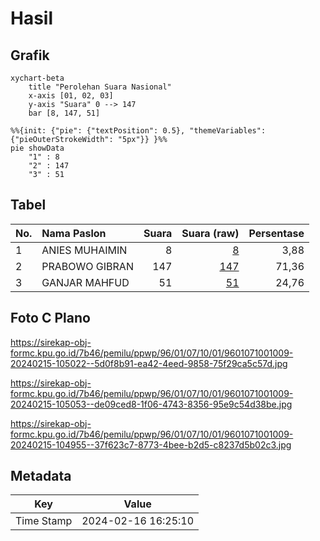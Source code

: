 # Hasil

## Grafik

```mermaid
xychart-beta
    title "Perolehan Suara Nasional"
    x-axis [01, 02, 03]
    y-axis "Suara" 0 --> 147
    bar [8, 147, 51]
```

```mermaid
%%{init: {"pie": {"textPosition": 0.5}, "themeVariables": {"pieOuterStrokeWidth": "5px"}} }%%
pie showData
    "1" : 8
    "2" : 147
    "3" : 51
```

## Tabel

| No. | Nama Paslon    | Suara | Suara (raw) | Persentase |
|:--- |:-------------- | -----:| -----------:| ----------:|
| 1   | ANIES MUHAIMIN | 8     | [8][p-1]    | 3,88       |
| 2   | PRABOWO GIBRAN | 147   | [147][p-2]  | 71,36      |
| 3   | GANJAR MAHFUD  | 51    | [51][p-3]   | 24,76      |


[p-1]: https://github.com/gigit-pemilu/pemilu-2024/blob/main/pilpres/hitung-suara/sub/96-papua-barat-daya/sub/01-sorong/sub/07-aimas/sub/1001-aimas/sub/009-tps/sub/paslon-1.txt
[p-2]: https://github.com/gigit-pemilu/pemilu-2024/blob/main/pilpres/hitung-suara/sub/96-papua-barat-daya/sub/01-sorong/sub/07-aimas/sub/1001-aimas/sub/009-tps/sub/paslon-2.txt
[p-3]: https://github.com/gigit-pemilu/pemilu-2024/blob/main/pilpres/hitung-suara/sub/96-papua-barat-daya/sub/01-sorong/sub/07-aimas/sub/1001-aimas/sub/009-tps/sub/paslon-3.txt

## Foto C Plano

https://sirekap-obj-formc.kpu.go.id/7b46/pemilu/ppwp/96/01/07/10/01/9601071001009-20240215-105022--5d0f8b91-ea42-4eed-9858-75f29ca5c57d.jpg

https://sirekap-obj-formc.kpu.go.id/7b46/pemilu/ppwp/96/01/07/10/01/9601071001009-20240215-105053--de09ced8-1f06-4743-8356-95e9c54d38be.jpg

https://sirekap-obj-formc.kpu.go.id/7b46/pemilu/ppwp/96/01/07/10/01/9601071001009-20240215-104955--37f623c7-8773-4bee-b2d5-c8237d5b02c3.jpg


## Metadata

| Key        | Value               |
| ---------- | ------------------- |
| Time Stamp | 2024-02-16 16:25:10 |



